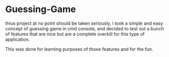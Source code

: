 # Guessing-Game
thius project at no point should be taken seriously, i took a simple and easy concept of guessing game in cmd console, and decided
to test out a bunch of features that are nice but are a complete overkill for this type of application.

This was done for learning purposes of those features and for the fun.
